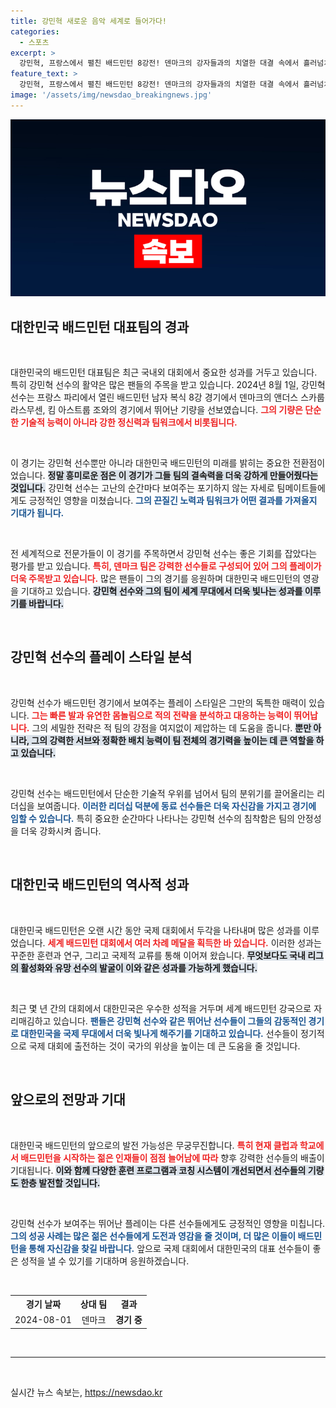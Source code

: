 ```yaml
---
title: 강민혁 새로운 음악 세계로 들어가다!
categories:
  - 스포츠
excerpt: >
  강민혁, 프랑스에서 펼친 배드민턴 8강전! 덴마크의 강자들과의 치열한 대결 속에서 흘러넘치는 긴장감과 열정을 느껴보세요. 클릭하면 그 현장을 담은 생생한 이야기와 결과를 확인할 수 있습니다!
feature_text: >
  강민혁, 프랑스에서 펼친 배드민턴 8강전! 덴마크의 강자들과의 치열한 대결 속에서 흘러넘치는 긴장감과 열정을 느껴보세요. 클릭하면 그 현장을 담은 생생한 이야기와 결과를 확인할 수 있습니다!
image: '/assets/img/newsdao_breakingnews.jpg'
---
```


<p><img src="/assets/img/newsdao_breakingnews.jpg" alt="cryptoinkorea 속보" /></p>

<h2 data-ke-size="size26">대한민국 배드민턴 대표팀의 경과</h2>

<p data-ke-size="size16">&nbsp;</p>

<p>대한민국의 배드민턴 대표팀은 최근 국내외 대회에서 중요한 성과를 거두고 있습니다. 특히 강민혁 선수의 활약은 많은 팬들의 주목을 받고 있습니다. 2024년 8월 1일, 강민혁 선수는 프랑스 파리에서 열린 배드민턴 남자 복식 8강 경기에서 덴마크의 앤더스 스카룹 라스무센, 킴 아스트룹 조와의 경기에서 뛰어난 기량을 선보였습니다. <b><span style="color: #ee2323;">그의 기량은 단순한 기술적 능력이 아니라 강한 정신력과 팀워크에서 비롯됩니다.</span></b></p>

<p data-ke-size="size16">&nbsp;</p>

<p>이 경기는 강민혁 선수뿐만 아니라 대한민국 배드민턴의 미래를 밝히는 중요한 전환점이었습니다. <b><span style="background-color: #21538527;">정말 흥미로운 점은 이 경기가 그들 팀의 결속력을 더욱 강하게 만들어줬다는 것입니다.</span></b> 강민혁 선수는 고난의 순간마다 보여주는 포기하지 않는 자세로 팀메이트들에게도 긍정적인 영향을 미쳤습니다. <b><span style="color: #1a5490;">그의 끈질긴 노력과 팀워크가 어떤 결과를 가져올지 기대가 됩니다.</span></b></p>

<p data-ke-size="size16">&nbsp;</p>

<p>전 세계적으로 전문가들이 이 경기를 주목하면서 강민혁 선수는 좋은 기회를 잡았다는 평가를 받고 있습니다. <b><span style="color: #ee2323;">특히, 덴마크 팀은 강력한 선수들로 구성되어 있어 그의 플레이가 더욱 주목받고 있습니다.</span></b> 많은 팬들이 그의 경기를 응원하며 대한민국 배드민턴의 영광을 기대하고 있습니다. <b><span style="background-color: #21538527;">강민혁 선수와 그의 팀이 세계 무대에서 더욱 빛나는 성과를 이루기를 바랍니다.</span></b></p>

<p data-ke-size="size16">&nbsp;</p>

<h2 data-ke-size="size26">강민혁 선수의 플레이 스타일 분석</h2>

<p data-ke-size="size16">&nbsp;</p>

<p>강민혁 선수가 배드민턴 경기에서 보여주는 플레이 스타일은 그만의 독특한 매력이 있습니다. <b><span style="color: #ee2323;">그는 빠른 발과 유연한 몸놀림으로 적의 전략을 분석하고 대응하는 능력이 뛰어납니다.</span></b> 그의 세밀한 전략은 적 팀의 강점을 여지없이 제압하는 데 도움을 줍니다. <b><span style="background-color: #21538527;">뿐만 아니라, 그의 강력한 서브와 정확한 배치 능력이 팀 전체의 경기력을 높이는 데 큰 역할을 하고 있습니다.</span></b> </p>

<p data-ke-size="size16">&nbsp;</p>

<p>강민혁 선수는 배드민턴에서 단순한 기술적 우위를 넘어서 팀의 분위기를 끌어올리는 리더십을 보여줍니다. <b><span style="color: #1a5490;">이러한 리더십 덕분에 동료 선수들은 더욱 자신감을 가지고 경기에 임할 수 있습니다.</span></b> 특히 중요한 순간마다 나타나는 강민혁 선수의 침착함은 팀의 안정성을 더욱 강화시켜 줍니다.</p>

<p data-ke-size="size16">&nbsp;</p>

<h2 data-ke-size="size26">대한민국 배드민턴의 역사적 성과</h2>

<p data-ke-size="size16">&nbsp;</p>

<p>대한민국 배드민턴은 오랜 시간 동안 국제 대회에서 두각을 나타내며 많은 성과를 이루었습니다. <b><span style="color: #ee2323;">세계 배드민턴 대회에서 여러 차례 메달을 획득한 바 있습니다.</span></b> 이러한 성과는 꾸준한 훈련과 연구, 그리고 국제적 교류를 통해 이어져 왔습니다. <b><span style="background-color: #21538527;">무엇보다도 국내 리그의 활성화와 유망 선수의 발굴이 이와 같은 성과를 가능하게 했습니다.</span></b></p>

<p data-ke-size="size16">&nbsp;</p>

<p>최근 몇 년 간의 대회에서 대한민국은 우수한 성적을 거두며 세계 배드민턴 강국으로 자리매김하고 있습니다. <b><span style="color: #1a5490;">팬들은 강민혁 선수와 같은 뛰어난 선수들이 그들의 감동적인 경기로 대한민국을 국제 무대에서 더욱 빛나게 해주기를 기대하고 있습니다.</span></b> 선수들이 정기적으로 국제 대회에 출전하는 것이 국가의 위상을 높이는 데 큰 도움을 줄 것입니다. </p>

<p data-ke-size="size16">&nbsp;</p>

<h2 data-ke-size="size26">앞으로의 전망과 기대</h2>

<p data-ke-size="size16">&nbsp;</p>

<p>대한민국 배드민턴의 앞으로의 발전 가능성은 무궁무진합니다. <b><span style="color: #ee2323;">특히 현재 클럽과 학교에서 배드민턴을 시작하는 젊은 인재들이 점점 늘어남에 따라</span></b> 향후 강력한 선수들의 배출이 기대됩니다. <b><span style="background-color: #21538527;">이와 함께 다양한 훈련 프로그램과 코칭 시스템이 개선되면서 선수들의 기량도 한층 발전할 것입니다.</span></b></p>

<p data-ke-size="size16">&nbsp;</p>

<p>강민혁 선수가 보여주는 뛰어난 플레이는 다른 선수들에게도 긍정적인 영향을 미칩니다. <b><span style="color: #1a5490;">그의 성공 사례는 많은 젊은 선수들에게 도전과 영감을 줄 것이며, 더 많은 이들이 배드민턴을 통해 자신감을 찾길 바랍니다.</span></b> 앞으로 국제 대회에서 대한민국의 대표 선수들이 좋은 성적을 낼 수 있기를 기대하며 응원하겠습니다.</p>

<p data-ke-size="size16">&nbsp;</p>

<table>
  <tr>
    <th style="text-align: center;">경기 날짜</th>
    <th style="text-align: center;">상대 팀</th>
    <th style="text-align: center;">결과</th>
  </tr>
  <tr>
    <td style="text-align: center;">2024-08-01</td>
    <td style="text-align: center;">덴마크</td>
    <td style="text-align: center;"><b>경기 중</b></td>
  </tr>
</table>

<p data-ke-size="size16">&nbsp;</p>

<hr />

<p data-ke-size="size16">&nbsp;</p>
실시간 뉴스 속보는, <a href="https://newsdao.kr" rel="dofollow">https://newsdao.kr</a>


